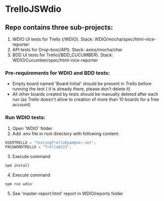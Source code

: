 # TrelloJSWdio

<h2> Repo contains three sub-projects:</h2>

1. WDIO UI tests for Trello (/WDIO). Stack: WDIO/mocha/spec/html-nice-reporter
2. API tests for Drop-box(/API). Stack: axios/mocha/chai
3. BDD UI tests for Trello(/BDD_CUCUMBER). Stack: WDIO/Cucumber/spec/html-nice-reporter

<h3>Pre-requirements for WDIO and BDD tests:</h3>

- Empty board named 'Board Initial' should be present in Trello before running the test ( it is already there, please don't delete it)
- All other boards created by tests should be manually deleted after each run (as Trello doesn't allow to creation of more than 10 boards for a free account)

<h3>Run WDIO tests:</h3>

1. Open 'WDIO' folder
2. Add .env file in root directory with following content:

```javascript
USERTRELLO = "testingTrelloEpam@ukr.net";
PASSWORDTRELLO = "Trello@123";
```

3. Execute command

```bash
npm install
```

4. Execute command

```bash
npm run wdio'
```

5. See 'master-report.html' report in WDIO/reports folder
